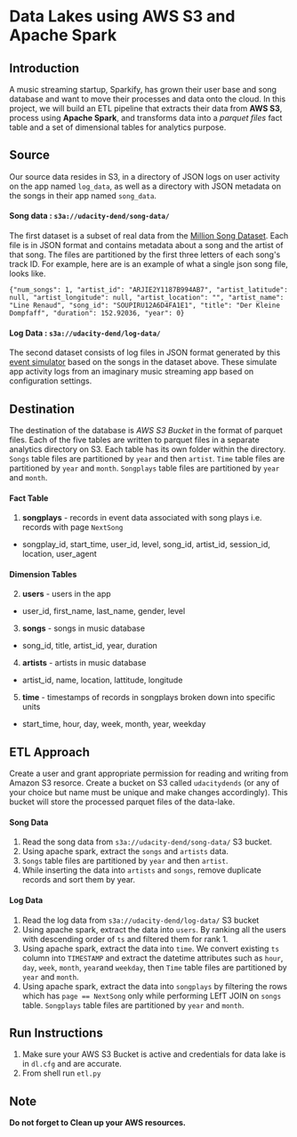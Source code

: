 # Data Lakes using AWS S3 and Apache Spark

## Introduction
A music streaming startup, Sparkify, has grown their user base and song database and want to move their processes and data onto the cloud. In this project, we will build an ETL pipeline that extracts their data from **AWS S3**, process using **Apache Spark**, and transforms data into a _parquet files_ fact table and a set of dimensional tables for analytics purpose.

## Source

Our source data resides in S3, in a directory of JSON logs on user activity on the app named `log_data`, as well as a directory with JSON metadata on the songs in their app named `song_data`.

#### Song data : `s3a://udacity-dend/song-data/`

The first dataset is a subset of real data from the [Million Song Dataset](http://millionsongdataset.com/). Each file is in JSON format and contains metadata about a song and the artist of that song. The files are partitioned by the first three letters of each song's track ID. For example, here are is an example of what a single json song file, looks like.

`{"num_songs": 1, "artist_id": "ARJIE2Y1187B994AB7", "artist_latitude": null, "artist_longitude": null, "artist_location": "", "artist_name": "Line Renaud", "song_id": "SOUPIRU12A6D4FA1E1", "title": "Der Kleine Dompfaff", "duration": 152.92036, "year": 0}`

#### Log Data : `s3a://udacity-dend/log-data/`

The second dataset consists of log files in JSON format generated by this [event simulator](https://github.com/Interana/eventsim) based on the songs in the dataset above. These simulate app activity logs from an imaginary music streaming app based on configuration settings.


## Destination

The destination of the database is _AWS S3 Bucket_ in the format of parquet files. Each of the five tables are written to parquet files in a separate analytics directory on S3. Each table has its own folder within the directory. `Songs` table files are partitioned by `year` and then `artist`. `Time` table files are partitioned by `year` and `month`. `Songplays` table files are partitioned by `year` and `month`.

#### Fact Table

1.  **songplays** - records in event data associated with song plays i.e. records with page `NextSong`
* songplay_id, start_time, user_id, level, song_id, artist_id, session_id, location, user_agent

#### Dimension Tables

2. **users** - users in the app
* user_id, first_name, last_name, gender, level
3. **songs** - songs in music database
* song_id, title, artist_id, year, duration
4. **artists** - artists in music database
* artist_id, name, location, lattitude, longitude
5. **time** - timestamps of records in songplays broken down into specific units
* start_time, hour, day, week, month, year, weekday


## ETL Approach

Create a user and grant appropriate permission for reading and writing from Amazon S3 resorce. Create a bucket on S3 called `udacitydends` (or any of your choice but name must be unique and make changes accordingly). This bucket will store the processed parquet files of the data-lake.

#### Song Data

1. Read the song data from `s3a://udacity-dend/song-data/` S3 bucket.
2. Using apache spark, extract the `songs` and `artists` data.
3. `Songs` table files are partitioned by `year` and then `artist`.
4. While inserting the data into `artists` and `songs`, remove duplicate records and sort them by year.


#### Log Data

1. Read the log data from `s3a://udacity-dend/log-data/` S3 bucket
2. Using apache spark, extract the data into `users`. By ranking all the users with descending order of `ts` and filtered them for rank 1.
3. Using apache spark, extract the data into `time`. We convert existing `ts` column into `TIMESTAMP` and extract the datetime attributes such as `hour`, `day`, `week`, `month`, `year`and `weekday`, then `Time` table files are partitioned by `year` and `month`.
4. Using apache spark, extract the data into `songplays` by filtering the rows which has `page == NextSong` only while performing LEfT JOIN on `songs` table. `Songplays` table files are partitioned by `year` and `month`.


## Run Instructions

1. Make sure your AWS S3 Bucket is active and credentials for data lake is in `dl.cfg` and are accurate.
2. From shell run `etl.py`

## Note 

**Do not forget to Clean up your AWS resources.**
